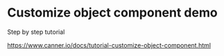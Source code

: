 # Customize object component demo 

Step by step tutorial

https://www.canner.io/docs/tutorial-customize-object-component.html